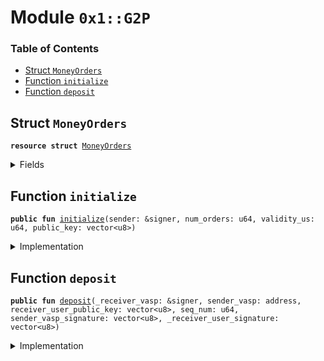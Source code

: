 
<a name="0x1_G2P"></a>

# Module `0x1::G2P`

### Table of Contents

-  [Struct `MoneyOrders`](#0x1_G2P_MoneyOrders)
-  [Function `initialize`](#0x1_G2P_initialize)
-  [Function `deposit`](#0x1_G2P_deposit)



<a name="0x1_G2P_MoneyOrders"></a>

## Struct `MoneyOrders`



<pre><code><b>resource</b> <b>struct</b> <a href="#0x1_G2P_MoneyOrders">MoneyOrders</a>
</code></pre>



<details>
<summary>Fields</summary>


<dl>
<dt>

<code>spent_money_orders: vector&lt;u8&gt;</code>
</dt>
<dd>

</dd>
<dt>

<code>expiration_time: u64</code>
</dt>
<dd>

</dd>
<dt>

<code>public_key: vector&lt;u8&gt;</code>
</dt>
<dd>

</dd>
</dl>


</details>

<a name="0x1_G2P_initialize"></a>

## Function `initialize`



<pre><code><b>public</b> <b>fun</b> <a href="#0x1_G2P_initialize">initialize</a>(sender: &signer, num_orders: u64, validity_us: u64, public_key: vector&lt;u8&gt;)
</code></pre>



<details>
<summary>Implementation</summary>


<pre><code><b>public</b> <b>fun</b> <a href="#0x1_G2P_initialize">initialize</a>(sender: &signer,
                      num_orders: u64,
                      validity_us: u64,
                      public_key: vector&lt;u8&gt;,
) {
    // TODO: add initialize with length <b>to</b> the vector
    <b>let</b> spent_money_orders = <a href="Vector.md#0x1_Vector_empty">Vector::empty</a>();
    <b>let</b> i = 0;
    <b>while</b> (i &lt; num_orders) { // TODO: <b>move</b> <b>to</b> bit-vector (num_orders + 7) / 8) {
        <a href="Vector.md#0x1_Vector_push_back">Vector::push_back</a>(&<b>mut</b> spent_money_orders, 0);
        i = i + 1;
    };

    move_to(sender, <a href="#0x1_G2P_MoneyOrders">MoneyOrders</a> {
        spent_money_orders: spent_money_orders,
        expiration_time: <a href="LibraTimestamp.md#0x1_LibraTimestamp_now_microseconds">LibraTimestamp::now_microseconds</a>() + validity_us,
        public_key: public_key,
    });
}
</code></pre>



</details>

<a name="0x1_G2P_deposit"></a>

## Function `deposit`



<pre><code><b>public</b> <b>fun</b> <a href="#0x1_G2P_deposit">deposit</a>(_receiver_vasp: &signer, sender_vasp: address, receiver_user_public_key: vector&lt;u8&gt;, seq_num: u64, sender_vasp_signature: vector&lt;u8&gt;, _receiver_user_signature: vector&lt;u8&gt;)
</code></pre>



<details>
<summary>Implementation</summary>


<pre><code><b>public</b> <b>fun</b> <a href="#0x1_G2P_deposit">deposit</a>(_receiver_vasp: &signer,
                   sender_vasp: address,
                   receiver_user_public_key: vector&lt;u8&gt;,
                   seq_num: u64,
                   sender_vasp_signature: vector&lt;u8&gt;,
                   _receiver_user_signature: vector&lt;u8&gt;,
) <b>acquires</b> <a href="#0x1_G2P_MoneyOrders">MoneyOrders</a> {
    <b>let</b> money_orders = borrow_global_mut&lt;<a href="#0x1_G2P_MoneyOrders">MoneyOrders</a>&gt;(sender_vasp);

    // Verify the sender_vasp_signature
    <b>let</b> message = <a href="Vector.md#0x1_Vector_empty">Vector::empty</a>();
    // TODO: append the domain authenticator
    <a href="Vector.md#0x1_Vector_append">Vector::append</a>(&<b>mut</b> message, <a href="LCS.md#0x1_LCS_to_bytes">LCS::to_bytes</a>(&seq_num));
    <a href="Vector.md#0x1_Vector_append">Vector::append</a>(&<b>mut</b> message, receiver_user_public_key);
    <b>assert</b>(<a href="Signature.md#0x1_Signature_ed25519_verify">Signature::ed25519_verify</a>(sender_vasp_signature, *&money_orders.public_key, message), 8001);
    // TODO: verify the
    // money_orders.spent_money_orders[seq_num] = 1;
}
</code></pre>



</details>
